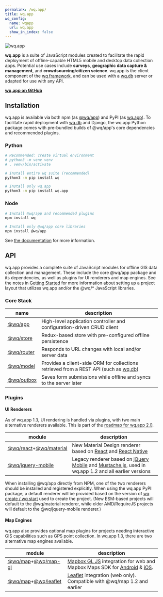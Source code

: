 ```yaml
---
permalink: /wq.app/
title: wq.app
wq_config:
  name: wqapp
  url: wq.app
  show_in_index: false
---
```


![wq.app](https://wq.io/images/wq.app.svg)

**wq.app** is a suite of JavaScript modules created to facilitate the rapid deployment of offline-capable HTML5 mobile and desktop data collection apps.  Potential use cases include **surveys**, **geographic data capture & management**, and **crowdsourcing**/**citizen science**.  wq.app is the client component of the [wq framework], and can be used with a [wq.db] server or adapted for use with any API.

[**wq.app on GitHub**](https://github.com/wq/wq.app)

## Installation

wq.app is available via both npm (as [@wq/app](https://npmjs.com/package/@wq/app)) and PyPI (as [wq.app](https://pypi.org/project/wq.app)).  To facilitate rapid deployment with [wq.db] and Django, the wq.app Python package comes with pre-bundled builds of @wq/app's core dependencies and recommended plugins.

### Python
```bash
# Recommended: create virtual environment
# python3 -m venv venv
# . venv/bin/activate

# Install entire wq suite (recommended)
python3 -m pip install wq

# Install only wq.app
python3 -m pip install wq.app
```

### Node
```bash
# Install @wq/app and recommended plugins
npm install wq

# Install only @wq/app core libraries
npm install @wq/app
```

See [the documentation][setup] for more information.

## API

wq.app provides a complete suite of JavaScript modules for offline GIS data collection and management.  These include the core @wq/app package and its dependencies, as well as plugins for UI renderers and map engines.  See the notes in [Getting Started][setup] for more information about setting up a project layout that utilizes wq.app and/or the @wq/* JavaScript libraries.

### Core Stack

name | description
--|--
[@wq/app] | High-level application controller and configuration-driven CRUD client
[@wq/store] | Redux-based store with pre-configured offline persistence
[@wq/router] | Responds to URL changes with local and/or server data
[@wq/model] | Provides a client-side ORM for collections retrieved from a REST API (such as [wq.db])
[@wq/outbox] | Saves form submissions while offline and syncs to the server later

### Plugins
#### UI Renderers

As of wq.app 1.3, UI rendering is handled via plugins, with two main alternative renderers available.  This is part of the [roadmap for wq.app 2.0](https://github.com/wq/wq.app/issues/111).

module | description
--|--
[@wq/react]+[@wq/material] | New Material Design renderer based on [React] and [React Native]
[@wq/jquery-mobile] | Legacy renderer based on [jQuery Mobile] and [Mustache.js], used in wq.app 1.2 and all earlier versions

When installing @wq/app directly from NPM, one of the two renderers should be installed and registered explicitly.  When using the wq.app PyPI package, a default renderer will be provided based on the version of [wq create / wq start][wq.create] used to create the project.  (New ESM-based projects will default to the @wq/material renderer, while older AMD/RequireJS projects will default to the @wq/jquery-mobile renderer.)

#### Map Engines

wq.app also provides optional map plugins for projects needing interactive GIS capabilities such as GPS point collection.  In wq.app 1.3, there are two alternative map engines available.

module | description
--|--
[@wq/map]+[@wq/map-gl] | [Mapbox GL JS] integration for web and Mapbox Maps SDK for [Android][mapbox-android] & [iOS][mapbox-ios].
[@wq/map]+[@wq/leaflet] | [Leaflet] integration (web only).  Compatible with @wq/map 1.2 and earlier

[wq framework]: ../index.md
[wq.db]: ../wq.db/index.md
[wq.create]: ../wq.create/index.md
[setup]: ../overview/setup.md
 
[React]: https://reactjs.org/
[React Native]: https://reactnative.dev/
[jQuery Mobile]: http://jquerymobile.com
[Mustache.js]: https://mustache.github.com/
[Leaflet]: http://leafletjs.com
[Mapbox GL JS]: https://docs.mapbox.com/mapbox-gl-js/
[mapbox-android]: https://docs.mapbox.com/android/maps/overview/
[mapbox-ios]: https://docs.mapbox.com/ios-sdk/maps/overview/
 
[@wq/app]: ../@wq/app.md
[@wq/model]: ../@wq/model.md
[@wq/outbox]: ../@wq/outbox.md
[@wq/store]: ../@wq/store.md
[@wq/router]: ../@wq/router.md
[@wq/map]: ../@wq/map.md
[@wq/react]: ../@wq/react.md
[@wq/material]: ../@wq/material.md
[@wq/map-gl]: ../@wq/map-gl.md

[@wq/jquery-mobile]: https://github.com/wq/wq.app/tree/main/packages/jquery-mobile
[@wq/leaflet]: https://github.com/wq/wq.app/tree/main/packages/leaflet
